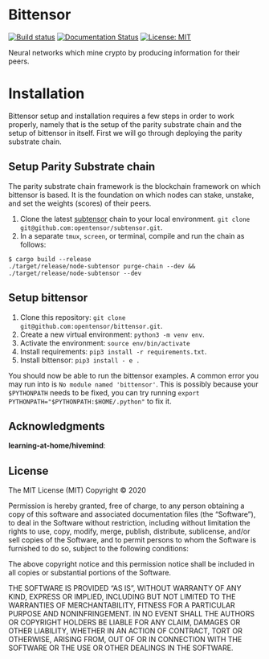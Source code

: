 # Bittensor 
[![Build status](https://circleci.com/gh/opentensor/bittensor.svg?style=shield)](https://circleci.com/gh/opentensor/bittensor)
[![Documentation Status](https://readthedocs.org/projects/bittensor-docs/badge/?version=latest)](https://bittensor-docs.readthedocs.io/en/latest/?badge=latest)
[![License: MIT](https://img.shields.io/badge/License-MIT-yellow.svg)](https://opensource.org/licenses/MIT)

Neural networks which mine crypto by producing information for their peers.

# Installation

Bittensor setup and installation requires a few steps in order to work properly, namely that is the setup of the parity substrate chain and the setup of bittensor in itself. First we will go through deploying the parity substrate chain. 

## Setup Parity Substrate chain
The parity substrate chain framework is the blockchain framework on which bittensor is based. It is the foundation on which nodes can stake, unstake, and set the weights (scores) of their peers. 
1. Clone the latest [subtensor](https://github.com/opentensor/subtensor) chain to your local environment. `git clone git@github.com:opentensor/subtensor.git`.
2. In a separate `tmux`, `screen`, or terminal, compile and run the chain as follows:
```
$ cargo build --release
./target/release/node-subtensor purge-chain --dev && ./target/release/node-subtensor --dev
```

## Setup bittensor
1. Clone this repository: `git clone git@github.com:opentensor/bittensor.git`.
2. Create a new virtual environment: `python3 -m venv env`.
3. Activate the environment: `source env/bin/activate`
4. Install requirements: `pip3 install -r requirements.txt`.
5. Install bittensor: `pip3 install - e .`

You should now be able to run the bittensor examples. A common error you may run into is `No module named 'bittensor'`. This is possibly because your `$PYTHONPATH` needs to be fixed, you can try running `export PYTHONPATH="$PYTHONPATH:$HOME/.python"` to fix it. 


## Acknowledgments
**learning-at-home/hivemind**:

## License
The MIT License (MIT)
Copyright © 2020 <copyright holders>

Permission is hereby granted, free of charge, to any person obtaining a copy of this software and associated documentation files (the “Software”), to deal in the Software without restriction, including without limitation the rights to use, copy, modify, merge, publish, distribute, sublicense, and/or sell copies of the Software, and to permit persons to whom the Software is furnished to do so, subject to the following conditions:

The above copyright notice and this permission notice shall be included in all copies or substantial portions of the Software.

THE SOFTWARE IS PROVIDED “AS IS”, WITHOUT WARRANTY OF ANY KIND, EXPRESS OR IMPLIED, INCLUDING BUT NOT LIMITED TO THE WARRANTIES OF MERCHANTABILITY, FITNESS FOR A PARTICULAR PURPOSE AND NONINFRINGEMENT. IN NO EVENT SHALL THE AUTHORS OR COPYRIGHT HOLDERS BE LIABLE FOR ANY CLAIM, DAMAGES OR OTHER LIABILITY, WHETHER IN AN ACTION OF CONTRACT, TORT OR OTHERWISE, ARISING FROM, OUT OF OR IN CONNECTION WITH THE SOFTWARE OR THE USE OR OTHER DEALINGS IN THE SOFTWARE.

